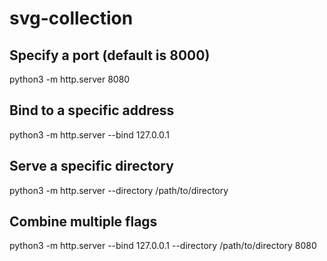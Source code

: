 # svg-collection

## Specify a port (default is 8000)
python3 -m http.server 8080

## Bind to a specific address
python3 -m http.server --bind 127.0.0.1

## Serve a specific directory
python3 -m http.server --directory /path/to/directory

## Combine multiple flags
python3 -m http.server --bind 127.0.0.1 --directory /path/to/directory 8080
